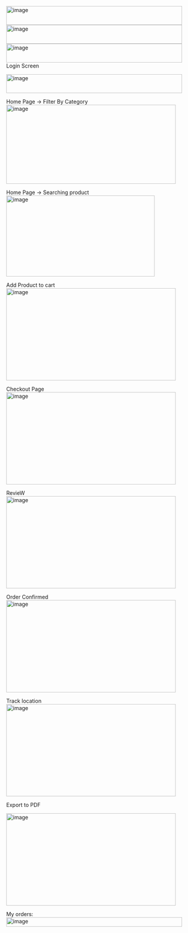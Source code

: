 <img width="468" height="50" alt="image" src="https://github.com/user-attachments/assets/1873801d-8c62-424d-9926-349c20bcfe47" /><img width="468" height="50" alt="image" src="https://github.com/user-attachments/assets/42965200-f37e-4693-8359-2705ad123b61" /><img width="468" height="50" alt="image" src="https://github.com/user-attachments/assets/8feb5bc5-1456-4431-8bd8-578e7858bf57" />Login Screen

<img width="468" height="50" alt="image" src="https://github.com/user-attachments/assets/935318bc-b403-4ae5-a11e-7b7d4bf790b9" />

Home Page -> Filter By Category
<img width="451" height="210" alt="image" src="https://github.com/user-attachments/assets/c1551b7a-5afd-4d32-bee3-f896041059f8" />


Home Page -> Searching product
<img width="395" height="215" alt="image" src="https://github.com/user-attachments/assets/ea7d3013-a978-40e3-8774-3cbfe0d21dc0" />


Add Product to cart
<img width="451" height="245" alt="image" src="https://github.com/user-attachments/assets/e9aa8ebf-1258-4498-b68e-9536d52f33f9" />

Checkout Page
<img width="451" height="245" alt="image" src="https://github.com/user-attachments/assets/a901a6a0-01c0-42bf-b320-e2bee23c8da4" />


RevieW
<img width="451" height="245" alt="image" src="https://github.com/user-attachments/assets/3ec5307b-7129-47c6-9d78-976988f74265" />

Order Confirmed
<img width="451" height="245" alt="image" src="https://github.com/user-attachments/assets/06ff041b-6361-4b29-805d-b4fc3a2eb40c" />


Track location
<img width="451" height="245" alt="image" src="https://github.com/user-attachments/assets/f9b11d9f-9bee-4b8f-b4aa-af1a9642b583" />

Export to PDF

<img width="451" height="245" alt="image" src="https://github.com/user-attachments/assets/77816f9f-38c0-4d0f-beaf-a5fef3dc7a0c" />

My orders:
<img width="468" height="25" alt="image" src="https://github.com/user-attachments/assets/13e2a6ad-50be-4ff6-a45e-181880f9261f" />




